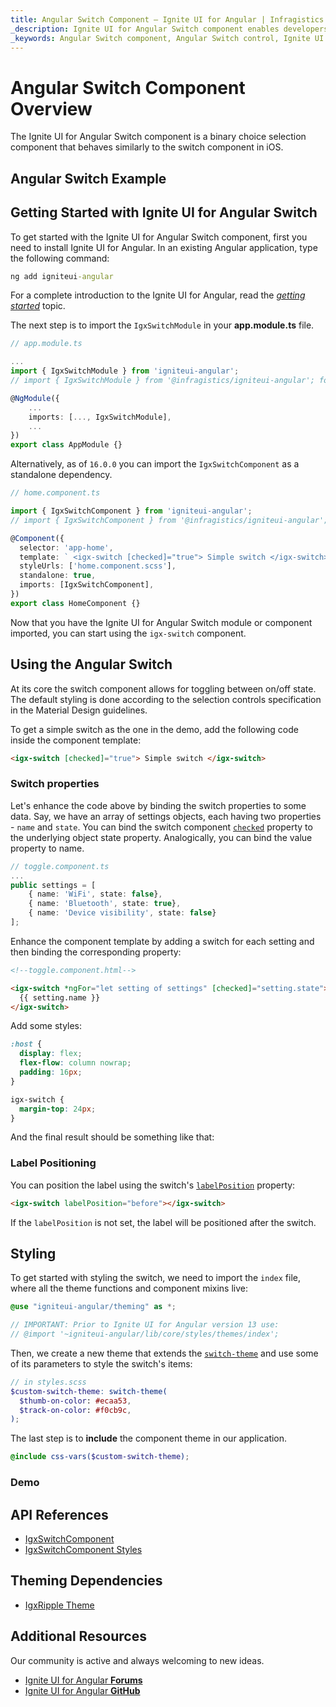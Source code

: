 ```yaml
---
title: Angular Switch Component – Ignite UI for Angular | Infragistics
_description: Ignite UI for Angular Switch component enables developers to use binary on/off or true/false data input functions within their applications.
_keywords: Angular Switch component, Angular Switch control, Ignite UI for Angular, UI controls, Angular widgets, web widgets, UI widgets, Angular, Native Angular Components Suite, Angular UI Components, Native Angular Components Library
---
```


# Angular Switch Component Overview

<p class="highlight">The Ignite UI for Angular Switch component is a binary choice selection component that behaves similarly to the switch component in iOS.</p>

## Angular Switch Example

<code-view style="height:200px" 
           data-demos-base-url="{environment:demosBaseUrl}" 
           iframe-src="{environment:demosBaseUrl}/data-entries/switch-sample-1" alt="Angular Switch Example">
</code-view>

<div class="divider--half"></div>

## Getting Started with Ignite UI for Angular Switch

To get started with the Ignite UI for Angular Switch component, first you need to install Ignite UI for Angular. In an existing Angular application, type the following command:

```cmd
ng add igniteui-angular
```

For a complete introduction to the Ignite UI for Angular, read the [*getting started*](general/getting-started.md) topic.

The next step is to import the `IgxSwitchModule` in your **app.module.ts** file.

```typescript
// app.module.ts

...
import { IgxSwitchModule } from 'igniteui-angular';
// import { IgxSwitchModule } from '@infragistics/igniteui-angular'; for licensed package

@NgModule({
    ...
    imports: [..., IgxSwitchModule],
    ...
})
export class AppModule {}
```

Alternatively, as of `16.0.0` you can import the `IgxSwitchComponent` as a standalone dependency.

```typescript
// home.component.ts

import { IgxSwitchComponent } from 'igniteui-angular';
// import { IgxSwitchComponent } from '@infragistics/igniteui-angular'; for licensed package

@Component({
  selector: 'app-home',
  template: ` <igx-switch [checked]="true"> Simple switch </igx-switch> `,
  styleUrls: ['home.component.scss'],
  standalone: true,
  imports: [IgxSwitchComponent],
})
export class HomeComponent {}
```

Now that you have the Ignite UI for Angular Switch module or component imported, you can start using the `igx-switch` component.

## Using the Angular Switch

At its core the switch component allows for toggling between on/off state. The default styling is done according to the selection controls specification in the Material Design guidelines.

To get a simple switch as the one in the demo, add the following code inside the component template:

```html
<igx-switch [checked]="true"> Simple switch </igx-switch>
```

### Switch properties

Let's enhance the code above by binding the switch properties to some data. Say, we have an array of settings objects, each having two properties - `name` and `state`. You can bind the switch component [`checked`]({environment:angularApiUrl}/classes/igxswitchcomponent.html#checked) property to the underlying object state property. Analogically, you can bind the value property to name.

```typescript
// toggle.component.ts
...
public settings = [
    { name: 'WiFi', state: false},
    { name: 'Bluetooth', state: true},
    { name: 'Device visibility', state: false}
];
```

Enhance the component template by adding a switch for each setting and then binding the corresponding property:

```html
<!--toggle.component.html-->

<igx-switch *ngFor="let setting of settings" [checked]="setting.state">
  {{ setting.name }}
</igx-switch>
```

Add some styles:

```scss
:host {
  display: flex;
  flex-flow: column nowrap;
  padding: 16px;
}

igx-switch {
  margin-top: 24px;
}
```

And the final result should be something like that:

<code-view style="height: 200px" 
           data-demos-base-url="{environment:demosBaseUrl}" 
           iframe-src="{environment:demosBaseUrl}/data-entries/switch-sample-2" >
</code-view>

### Label Positioning

You can position the label using the switch's [`labelPosition`]({environment:angularApiUrl}/classes/igxcheckboxcomponent.html#labelPosition) property:

```html
<igx-switch labelPosition="before"></igx-switch>
```

If the `labelPosition` is not set, the label will be positioned after the switch.

## Styling

To get started with styling the switch, we need to import the `index` file, where all the theme functions and component mixins live:

```scss
@use "igniteui-angular/theming" as *;

// IMPORTANT: Prior to Ignite UI for Angular version 13 use:
// @import '~igniteui-angular/lib/core/styles/themes/index';
```

Then, we create a new theme that extends the [`switch-theme`]({environment:sassApiUrl}/index.html#function-switch-theme) and use some of its parameters to style the switch's items:

```scss
// in styles.scss
$custom-switch-theme: switch-theme(
  $thumb-on-color: #ecaa53,
  $track-on-color: #f0cb9c,
);
```

The last step is to **include** the component theme in our application.

```scss
@include css-vars($custom-switch-theme);
```

### Demo

<code-view style="height: 200px" 
           no-theming
           data-demos-base-url="{environment:demosBaseUrl}" 
           iframe-src="{environment:demosBaseUrl}/data-entries/switch-styling" >
</code-view>

<div class="divider--half"></div>

## API References

<div class="divider--half"></div>

* [IgxSwitchComponent]({environment:angularApiUrl}/classes/igxswitchcomponent.html)
* [IgxSwitchComponent Styles]({environment:sassApiUrl}/index.html#function-switch-theme)

## Theming Dependencies

* [IgxRipple Theme]({environment:sassApiUrl}/index.html#function-ripple-theme)

## Additional Resources

<div class="divider--half"></div>

Our community is active and always welcoming to new ideas.

* [Ignite UI for Angular **Forums**](https://www.infragistics.com/community/forums/f/ignite-ui-for-angular)
* [Ignite UI for Angular **GitHub**](https://github.com/IgniteUI/igniteui-angular)
